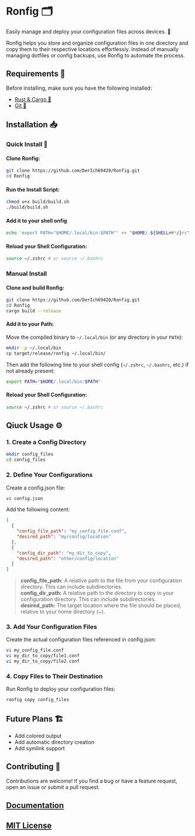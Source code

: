 # Ronfig 🗂️

Easily manage and deploy your configuration files across devices. 🚀

Ronfig helps you store and organize configuration files in one directory and copy them to their respective locations effortlessly. Instead of manually managing dotfiles or config backups, use Ronfig to automate the process.

## Requirements 📌
Before installing, make sure you have the following installed:

* [Rust & Cargo 🦀](https://www.rust-lang.org/tools/install)
* [Git 🔧](https://git-scm.com/downloads)

## Installation 📥

### Quick Install 🔧

#### Clone Ronfig:

```bash
git clone https://github.com/DerIch69420/Ronfig.git
cd Ronfig
```

#### Run the Install Script:
```bash
chmod u+x build/build.sh 
./build/build.sh
```

#### Add it to your shell onfig

```bash
echo 'export PATH="$HOME/.local/bin:$PATH"' >> "$HOME/.${SHELL##*/}rc"
```

#### Reload your Shell Configuration:
```bash
source ~/.zshrc # or source ~/.bashrc
```

### Manual Install

#### Clone and build Ronfig:

```bash
git clone https://github.com/DerIch69420/Ronfig.git
cd Ronfig
cargo build --release
```

#### Add it to your Path:
Move the compiled binary to `~/.local/bin` (or any directory in your `PATH`):

```bash
mkdir -p ~/.local/bin
cp target/release/ronfig ~/.local/bin/
```

Then add the following line to your shell config (`~/.zshrc`, `~/.bashrc`, etc.) if not already present:

```bash
export PATH="$HOME/.local/bin:$PATH"
```

#### Reload your Shell Configuration:
```bash
source ~/.zshrc # or source ~/.bashrc
```

## Qiuck Usage ⚙️

### 1. Create a Config Directory

```bash
mkdir config_files
cd config_files
```

### 2. Define Your Configurations

Create a config.json file:

```bash
vi config.json
```

Add the following content:

```json
[
  {
    "config_file_path": "my_config_file.conf",
    "desired_path": "my/config/location"
  },
  {
    "config_dir_path": "my_dir_to_copy",
    "desired_path": "other/config/location"
  }
]
```

> **config_file_path:** A relative path to the file from your configuration directory. This can include subdirectories.   
> **config_dir_path:** A relative path to the directory to copy in your configuration directory. This can include subdirectories.  
> **desired_path:** The target location where the file should be placed, relative to your home directory (~).  

### 3. Add Your Configuration Files

Create the actual configuration files referenced in config.json:

```bash
vi my_config_file.conf
vi my_dir_to_copy/file1.conf
vi my_dir_to_copy/file2.conf
```

### 4. Copy Files to Their Destination

Run Ronfig to deploy your configuration files:

```bash
ronfig copy config_files
```

## Future Plans 🏗️

* Add colored output
* Add automatic directory creation
* Add symlink support

## Contributing 🤝

Contributions are welcome! If you find a bug or have a feature request, open an issue or submit a pull request.

## [Documentation](Documentation/_main.md)
## [MIT License](LICENSE)

